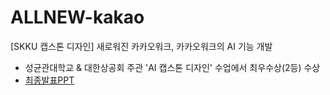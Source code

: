 # ALLNEW-kakao
[SKKU 캡스톤 디자인] 새로워진 카카오워크, 카카오워크의 AI 기능 개발

- 성균관대학교 & 대한상공회 주관 'AI 캡스톤 디자인' 수업에서 최우수상(2등) 수상 <br/>
- [최종발표PPT](https://github.com/user-attachments/files/18163419/default.pdf)

